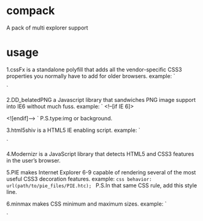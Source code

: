 compack
=======

A pack of multi explorer support


usage
=======


1.cssFx is a standalone polyfill that adds all the vendor-specific CSS3 properties you normally have to add for older browsers. 
example:
`
<link rel="stylesheet" href="effects.css" class="cssfx"> <script src="cssfx.min.js"></script>
`

2.DD_belatedPNG a Javascript library that sandwiches PNG image support into IE6 without much fuss.
example:
`
<!–[if IE 6]>
<script type=”text/javascript” src=”DD_belatedPNG_0.0.8a-min.js”></script>
<script>
DD_belatedPNG.fix(‘id or class, type’);
</script>
<![endif]–>
`
P.S.type:img or background.

3.html5shiv is a HTML5 IE enabling script.
example:
`
<!--[if lt IE 9]>
    <script type="text/javascript" src="html5shiv-printshiv.js"></script>
<![endif]-->
`

4.Modernizr is a JavaScript library that detects HTML5 and CSS3 features in the user’s browser.

5.PIE makes Internet Explorer 6-9 capable of rendering several of the most useful CSS3 decoration features.
example:
`css
behavior: url(path/to/pie_files/PIE.htc);
`
P.S.In that same CSS rule, add this style line.

6.minmax makes CSS minimum and maximum sizes.
example:
`
<script type="text/javascript" src="minmax.js"></script>
`
